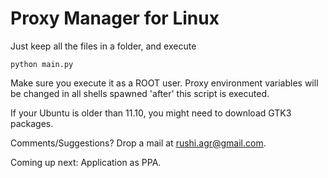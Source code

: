 Proxy Manager for Linux
=======================

Just keep all the files in a folder, and execute

    python main.py
    
Make sure you execute it as a ROOT user. Proxy environment variables will be changed in all shells spawned 'after' this script is executed.

If your Ubuntu is older than 11.10, you might need to download GTK3 packages.

Comments/Suggestions? Drop a mail at rushi.agr@gmail.com.

Coming up next: Application as PPA.